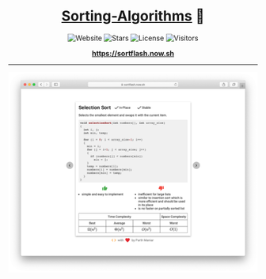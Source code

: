 <div align="center">
  
# [Sorting-Algorithms](https://sortflash.now.sh) 📶

![Website](https://img.shields.io/website?up_message=online&style=flat-square&url=https%3A%2F%2Fsortflash.now.sh)
![Stars](https://img.shields.io/github/stars/officialpm/Sorting-Algorithms?color=e6e87d&style=flat-square)
![License](https://img.shields.io/github/license/officialpm/Sorting-Algorithms?style=flat-square)
![Visitors](https://visitor-badge.laobi.icu/badge?page_id=officialpm.sorting-algorithms)

<b>  https://sortflash.now.sh </b>

</div>

---

<img align:center src=media/sortflash.png>
